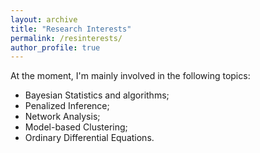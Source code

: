 ```yaml
---
layout: archive
title: "Research Interests"
permalink: /resinterests/
author_profile: true
---
```


At the moment, I'm mainly involved in the following topics:
* Bayesian Statistics and algorithms;
* Penalized Inference;
* Network Analysis;
* Model-based Clustering;
* Ordinary Differential Equations.
